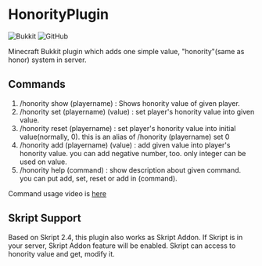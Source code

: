 # HonorityPlugin
![Bukkit](https://img.shields.io/badge/Bukkit-1.15.2_R0.1_SNAPSHOT-orange)
![GitHub](https://img.shields.io/github/license/TheFallen-Devs/HonorityPlugin)

Minecraft Bukkit plugin which adds one simple value, "honority"(same as honor) system in server.

## Commands
1. /honority show (playername) : Shows honority value of given player.
2. /honority set (playername) (value) : set player's honority value into given value.
3. /honority reset (playername) : set player's honority value into initial value(normally, 0). this is an alias of /honority (playername) set 0
4. /honority add (playername) (value) : add given value into player's honority value. you can add negative number, too. only integer can be used on value.
5. /honority help (command) : show description about given command. you can put add, set, reset or add in (command).

Command usage video is [here](https://www.youtube.com/watch?v=t0xNXX55Bhg)

## Skript Support
Based on Skript 2.4, this plugin also works as Skript Addon. If Skript is in your server, Skript Addon feature will be enabled.
Skript can access to honority value and get, modify it.
